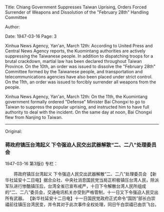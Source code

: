 Title: Chiang Government Suppresses Taiwan Uprising, Orders Forced Surrender of Weapons and Dissolution of the "February 28th" Handling Committee

Author:

Date: 1947-03-16
Page: 3

Xinhua News Agency, Yan'an, March 12th: According to United Press and Central News Agency reports, the Kuomintang authorities are actively suppressing the Taiwanese people. In addition to dispatching troops for a brutal crackdown, martial law has been declared throughout Taiwan Province. On the 10th, an order was issued to dissolve the "February 28th" Committee formed by the Taiwanese people, and transportation and telecommunications agencies have also been placed under strict control. On the 11th, an order was issued to forcibly surrender all weapons from the people.

Xinhua News Agency, Yan'an, March 12th: On the 11th, the Kuomintang government formally ordered "Defense" Minister Bai Chongxi to go to Taiwan to suppress the popular uprising, and instructed him to have full authority to deal with the incident. On the same day at noon, Bai Chongxi flew from Nanjing to Taiwan.



<hr /> 

Original: 


### 蒋政府镇压台湾起义  下令强迫人民交出武器解散“二、二八”处理委员会

1947-03-16
第3版()
专栏：

　　蒋政府镇压台湾起义
    下令强迫人民交出武器解散“二、二八”处理委员会
    【新华社延安十二日电】据合众社、中央社消息国民党当局正积极镇压台湾人民，除派军队进行惨酷镇压后，台湾全省已宣布戒严，十日下令解散台湾人民所组成的“二、二八”委员会，交通电讯机关亦受到严格管制，十一日又下令强迫人民交出所有武器。
    【新华社延安十二日电】十一日国民党政府正式命令“国防”部长白崇禧前往镇压台湾民变，并令其对于此次事件全权处理，同日午白崇禧已由京飞台。
